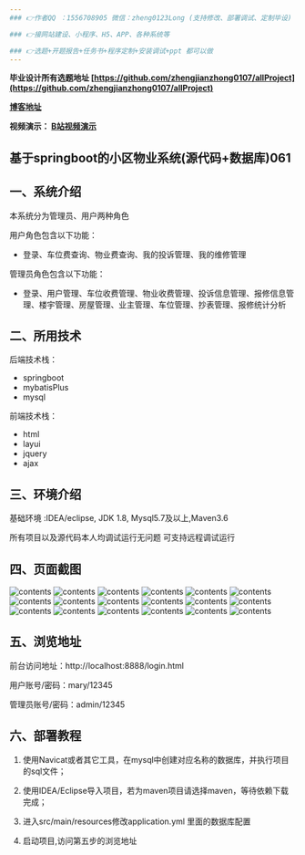 ```yaml
---
### 👉作者QQ ：1556708905 微信：zheng0123Long (支持修改、部署调试、定制毕设)

### 👉接网站建设、小程序、H5、APP、各种系统等

### 👉选题+开题报告+任务书+程序定制+安装调试+ppt 都可以做
---
```


**毕业设计所有选题地址 [https://github.com/zhengjianzhong0107/allProject](https://github.com/zhengjianzhong0107/allProject)**

**[博客地址](https://blog.csdn.net/2303_76227485/article/details/130965984)**

**视频演示：
[B站视频演示](https://www.bilibili.com/video/BV17h4y1g7Fg/)**

## 基于springboot的小区物业系统(源代码+数据库)061

## 一、系统介绍

本系统分为管理员、用户两种角色

用户角色包含以下功能：

- 登录、车位费查询、物业费查询、我的投诉管理、我的维修管理

管理员角色包含以下功能：

- 登录、用户管理、车位收费管理、物业收费管理、投诉信息管理、报修信息管理、楼宇管理、房屋管理、业主管理、车位管理、抄表管理、报修统计分析

## 二、所用技术

后端技术栈：

- springboot
- mybatisPlus
- mysql

前端技术栈：

- html
- layui
- jquery
- ajax

## 三、环境介绍

基础环境 :IDEA/eclipse, JDK 1.8, Mysql5.7及以上,Maven3.6

所有项目以及源代码本人均调试运行无问题 可支持远程调试运行

## 四、页面截图

![contents](./picture/picture1.png)
![contents](./picture/picture2.png)
![contents](./picture/picture3.png)
![contents](./picture/picture4.png)
![contents](./picture/picture5.png)
![contents](./picture/picture6.png)
![contents](./picture/picture7.png)
![contents](./picture/picture8.png)
![contents](./picture/picture9.png)
![contents](./picture/picture10.png)
![contents](./picture/picture11.png)
![contents](./picture/picture12.png)
![contents](./picture/picture13.png)
![contents](./picture/picture14.png)
![contents](./picture/picture15.png)
![contents](./picture/picture16.png)
![contents](./picture/picture17.png)
![contents](./picture/picture18.png)

## 五、浏览地址

前台访问地址：http://localhost:8888/login.html

用户账号/密码：mary/12345

管理员账号/密码：admin/12345

## 六、部署教程

1. 使用Navicat或者其它工具，在mysql中创建对应名称的数据库，并执行项目的sql文件；

2. 使用IDEA/Eclipse导入项目，若为maven项目请选择maven，等待依赖下载完成；

3. 进入src/main/resources修改application.yml 里面的数据库配置

4. 启动项目,访问第五步的浏览地址 

